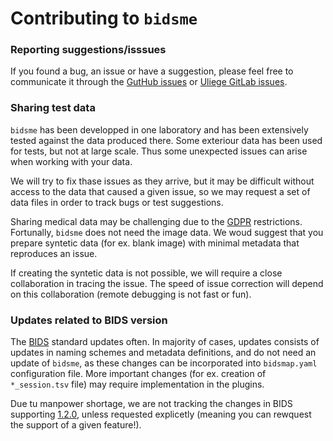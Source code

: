 # Contributing to `bidsme`
  
### Reporting suggestions/isssues

If you found a bug, an issue or have a suggestion, please feel free to communicate it through the [GutHub issues](https://github.com/CyclotronResearchCentre/bidsme/issues) or [Uliege GitLab issues](https://gitlab.uliege.be/CyclotronResearchCentre/Public/bidstools/bidsme/bidsme/-/issues).

### Sharing test data

`bidsme` has been developped in one laboratory and has been extensively tested against the data produced there. Some exteriour data has been used for tests, but not at large scale. Thus some unexpected issues can arise when working with your data. 

We will try to fix thase issues as they arrive, but it may be difficult without access to the data that caused a given issue, so we may request a set of data files in order to track bugs or test suggestions. 

Sharing medical data may be challenging due to the [GDPR](https://gdpr-info.eu/) restrictions. Fortunally, `bidsme` does not need the image data. We woud suggest that you prepare syntetic data (for ex. blank image) with minimal metadata that reproduces an issue.

If creating the syntetic data is not possible, we will require a close collaboration in tracing the issue. The speed of issue correction will depend on this collaboration (remote debugging is not fast or fun).

### Updates related to BIDS version

The [BIDS](https://bids-specification.readthedocs.io/en/stable/) standard updates often. In majority of cases, updates consists of updates in naming schemes and metadata definitions, and do not need an update of `bidsme`, as these changes can be incorporated into `bidsmap.yaml` configuration file. More important changes (for ex. creation of `*_session.tsv` file) may require implementation in the plugins. 

Due tu manpower shortage, we are not tracking the changes in BIDS supporting [1.2.0](https://bids-specification.readthedocs.io/en/v1.2.0/), unless requested explicetly (meaning you can rewquest the support of a given feature!).